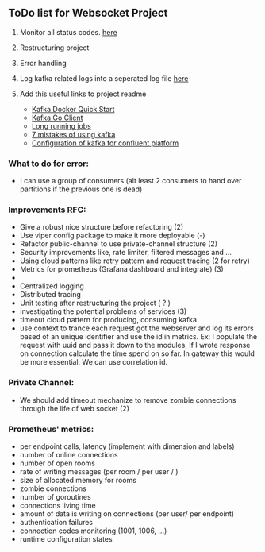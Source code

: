 ## ToDo list for Websocket Project

1. Monitor all status
codes. [here](https://kapeli.com/cheat_sheets/WebSocket_Status_Codes.docset/Contents/Resources/Documents/index#:~:text=1001%20indicates%20that%20an%20endpoint,navigated%20away%20from%20a%20page.)

2. Restructuring project
3. Error handling
4. Log kafka related logs into a seperated log file [here](https://github.com/confluentinc/librdkafka/issues/3468#issuecomment-1016289114)
5. Add this useful links to project readme
   * [Kafka Docker Quick Start](https://developer.confluent.io/quickstart/kafka-docker/)
   * [Kafka Go Client](https://docs.confluent.io/kafka-clients/go/current/overview.html#ak-go)
   * [Long running jobs](https://medium.com/codex/dealing-with-long-running-jobs-using-apache-kafka-192f053e1691)
   * [7 mistakes of using kafka](https://blog.softwaremill.com/7-mistakes-when-using-apache-kafka-44358cd9cd6)
   * [Configuration of kafka for confluent platform](https://docs.confluent.io/platform/current/installation/configuration/consumer-configs.html#max-partition-fetch-bytes)



### What to do for error:
* I can use a group of consumers (alt least 2 consumers to hand over partitions if the previous one is dead)


### Improvements RFC:
* Give a robust nice structure before refactoring (2)
* Use viper config package to make it more deployable (-)
* Refactor public-channel to use private-channel structure (2)
* Security improvements like, rate limiter, filtered messages and ... 
* Using cloud patterns like retry pattern and request tracing (2 for retry)
* Metrics for prometheus (Grafana dashboard and integrate) (3)
* 
* Centralized logging
* Distributed tracing
* Unit testing after restructuring the project ( ? )
* investigating the potential problems of services (3)
* timeout cloud pattern for producing, consuming kafka
* use context to trance each request got the webserver and log its errors based of an unique identifier
and use the id in metrics. Ex: I populate the request with uuid and pass it down to the modules, If I wrote
response on connection calculate the time spend on so far. In gateway this would be more essential. We can use correlation id.

### Private Channel:
* We should add timeout mechanize to remove zombie connections through the life of web socket (2)

### Prometheus' metrics:
* per endpoint calls, latency  (implement with dimension and labels)
* number of online connections
* number of open rooms
* rate of writing messages (per room / per user / )
* size of allocated memory for rooms 
* zombie connections
* number of goroutines
* connections living time 
* amount of data is writing on connections (per user/ per endpoint)
* authentication failures
* connection codes monitoring (1001, 1006, ...)
* runtime configuration states